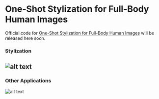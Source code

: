 # One-Shot Stylization for Full-Body Human Images
Official code for [One-Shot Stylization for Full-Body Human Images](https://cuiaiyu.github.io/fullbody_human_stylization/) will be released here soon.


### Stylization
![alt text](images/teaser.png)
----
### Other Applications
![alt text](images/applications.png)

